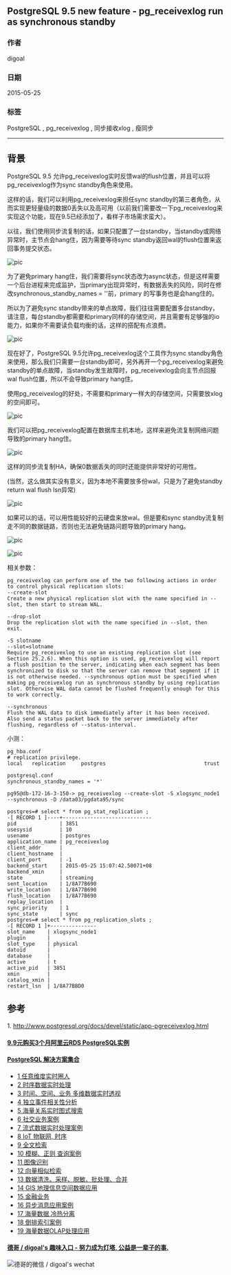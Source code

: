 ## PostgreSQL 9.5 new feature - pg_receivexlog run as synchronous standby  
                                                                                                                                                           
### 作者                                                                                                                                          
digoal                                                                                                                                          
                                                                                                                                          
### 日期                                                                                                                                           
2015-05-25                                                                                                                               
                                                                                                                                            
### 标签                                                                                                                                          
PostgreSQL , pg_receivexlog , 同步接收xlog , 瘦同步           
                                                                                                                                                      
----                                                                                                                                                      
                                                                                                                                                       
## 背景                                                                               
PostgreSQL 9.5 允许pg_receivexlog实时反馈wal的flush位置，并且可以将pg_receivexlog作为sync standby角色来使用。  
  
这样的话，我们可以利用pg_receivexlog来担任sync standby的第三者角色，从而实现更轻量级的数据0丢失以及高可用（以前我们需要改一下pg_receivexlog来实现这个功能，现在9.5已经添加了，看样子市场需求蛮大）。  
  
以往，我们使用同步流复制的话，如果只配置了一台standby，当standby或网络异常时，主节点会hang住，因为需要等待sync standby返回wal的flush位置来返回事务提交状态。  
  
![pic](20150525_02_pic_001.png)  
  
为了避免primary hang住，我们需要将sync状态改为async状态，但是这样需要一个后台进程来完成监护，当primary出现异常时，有数据丢失的风险，同时在修改synchronous_standby_names = ''前，primary 的写事务也是会hang住的。  
  
所以为了避免sync standby带来的单点故障，我们往往需要配置多台standby，请注意，每台standby都需要和primary同样的存储空间，并且需要有足够强的io能力，如果你不需要读负载均衡的话，这样的搭配有点浪费。  
   
![pic](20150525_02_pic_002.png)  
   
现在好了，PostgreSQL 9.5允许pg_receivexlog这个工具作为sync standby角色来使用，那么我们只需要一台standby即可，另外再开一个pg_receivexlog来避免standby的单点故障，当standby发生故障时，pg_receivexlog会向主节点回报wal flush位置，所以不会导致primary hang住。  
  
使用pg_receivexlog的好处，不需要和primary一样大的存储空间，只需要放xlog的空间即可。  
  
![pic](20150525_02_pic_003.png)  
  
我们可以把pg_receivexlog配置在数据库主机本地，这样来避免流复制网络问题导致的primary hang住。  
  
![pic](20150525_02_pic_004.png)  
  
 这样的同步流复制HA，确保0数据丢失的同时还能提供非常好的可用性。  
  
(当然，这么做其实没有意义，因为本地不需要放多份wal，只是为了避免standby return wal flush lsn异常)  
  
![pic](20150525_02_pic_005.png)  
  
如果可以的话，可以用性能较好的云硬盘来放wal。但是要和sync standby流复制走不同的数据链路，否则也无法避免链路问题导致的primary hang。  
  
![pic](20150525_02_pic_006.png)   
  
![pic](20150525_02_pic_007.png)  
  
相关参数：  
  
```  
pg_receivexlog can perform one of the two following actions in order to control physical replication slots:  
--create-slot  
Create a new physical replication slot with the name specified in --slot, then start to stream WAL.  
  
--drop-slot  
Drop the replication slot with the name specified in --slot, then exit.  
  
-S slotname  
--slot=slotname  
Require pg_receivexlog to use an existing replication slot (see Section 25.2.6). When this option is used, pg_receivexlog will report a flush position to the server, indicating when each segment has been synchronized to disk so that the server can remove that segment if it is not otherwise needed. --synchronous option must be specified when making pg_receivexlog run as synchronous standby by using replication slot. Otherwise WAL data cannot be flushed frequently enough for this to work correctly.  
  
--synchronous  
Flush the WAL data to disk immediately after it has been received. Also send a status packet back to the server immediately after flushing, regardless of --status-interval.  
```  
  
小测：  
  
```  
pg_hba.conf  
# replication privilege.  
local   replication     postgres                                trust  
  
postgresql.conf  
synchronous_standby_names = '*'  
  
pg95@db-172-16-3-150-> pg_receivexlog --create-slot -S xlogsync_node1 --synchronous -D /data03/pgdata95/sync  
  
postgres=# select * from pg_stat_replication ;  
-[ RECORD 1 ]----+-----------------------------  
pid              | 3851  
usesysid         | 10  
usename          | postgres  
application_name | pg_receivexlog  
client_addr      |   
client_hostname  |   
client_port      | -1  
backend_start    | 2015-05-25 15:07:42.50071+08  
backend_xmin     |   
state            | streaming  
sent_location    | 1/8A77B690  
write_location   | 1/8A77B690  
flush_location   | 1/8A77B690  
replay_location  |   
sync_priority    | 1  
sync_state       | sync  
postgres=# select * from pg_replication_slots ;  
-[ RECORD 1 ]+---------------  
slot_name    | xlogsync_node1  
plugin       |   
slot_type    | physical  
datoid       |   
database     |   
active       | t  
active_pid   | 3851  
xmin         |   
catalog_xmin |   
restart_lsn  | 1/8A77BBD0  
```  
  
## 参考  
1\. http://www.postgresql.org/docs/devel/static/app-pgreceivexlog.html  
  
  
  
  
  
  
  
  
  
  
  
  
  
  
  
  
  
  
  
  
  
  
  
  
  
  
  
  
  
  
  
  
  
  
  
  
  
  
  
  
  
  
  
  
  
  
  
  
  
  
  
  
  
  
  
#### [9.9元购买3个月阿里云RDS PostgreSQL实例](https://www.aliyun.com/database/postgresqlactivity "57258f76c37864c6e6d23383d05714ea")
  
  
#### [PostgreSQL 解决方案集合](https://yq.aliyun.com/topic/118 "40cff096e9ed7122c512b35d8561d9c8")
- [1 任意维度实时圈人](https://yq.aliyun.com/topic/118 "40cff096e9ed7122c512b35d8561d9c8")
- [2 时序数据实时处理](https://yq.aliyun.com/topic/118 "40cff096e9ed7122c512b35d8561d9c8")
- [3 时间、空间、业务 多维数据实时透视](https://yq.aliyun.com/topic/118 "40cff096e9ed7122c512b35d8561d9c8")
- [4 独立事件相关性分析](https://yq.aliyun.com/topic/118 "40cff096e9ed7122c512b35d8561d9c8")
- [5 海量关系实时图式搜索](https://yq.aliyun.com/topic/118 "40cff096e9ed7122c512b35d8561d9c8")
- [6 社交业务案例](https://yq.aliyun.com/topic/118 "40cff096e9ed7122c512b35d8561d9c8")
- [7 流式数据实时处理案例](https://yq.aliyun.com/topic/118 "40cff096e9ed7122c512b35d8561d9c8")
- [8 IoT 物联网, 时序](https://yq.aliyun.com/topic/118 "40cff096e9ed7122c512b35d8561d9c8")
- [9 全文检索](https://yq.aliyun.com/topic/118 "40cff096e9ed7122c512b35d8561d9c8")
- [10 模糊、正则 查询案例](https://yq.aliyun.com/topic/118 "40cff096e9ed7122c512b35d8561d9c8")
- [11 图像识别](https://yq.aliyun.com/topic/118 "40cff096e9ed7122c512b35d8561d9c8")
- [12 向量相似检索](https://yq.aliyun.com/topic/118 "40cff096e9ed7122c512b35d8561d9c8")
- [13 数据清洗、采样、脱敏、批处理、合并](https://yq.aliyun.com/topic/118 "40cff096e9ed7122c512b35d8561d9c8")
- [14 GIS 地理信息空间数据应用](https://yq.aliyun.com/topic/118 "40cff096e9ed7122c512b35d8561d9c8")
- [15 金融业务](https://yq.aliyun.com/topic/118 "40cff096e9ed7122c512b35d8561d9c8")
- [16 异步消息应用案例](https://yq.aliyun.com/topic/118 "40cff096e9ed7122c512b35d8561d9c8")
- [17 海量数据 冷热分离](https://yq.aliyun.com/topic/118 "40cff096e9ed7122c512b35d8561d9c8")
- [18 倒排索引案例](https://yq.aliyun.com/topic/118 "40cff096e9ed7122c512b35d8561d9c8")
- [19 海量数据OLAP处理应用](https://yq.aliyun.com/topic/118 "40cff096e9ed7122c512b35d8561d9c8")
  
  
#### [德哥 / digoal's 趣味入口 - 努力成为灯塔, 公益是一辈子的事.](https://github.com/digoal/blog/blob/master/README.md "22709685feb7cab07d30f30387f0a9ae")
  
  
![德哥的微信 / digoal's wechat](../pic/digoal_weixin.jpg "f7ad92eeba24523fd47a6e1a0e691b59")
  
